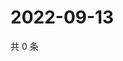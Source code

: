 # 2022-09-13

共 0 条

<!-- BEGIN WEIBO -->
<!-- 最后更新时间 Tue Sep 13 2022 23:19:34 GMT+0800 (China Standard Time) -->

<!-- END WEIBO -->
